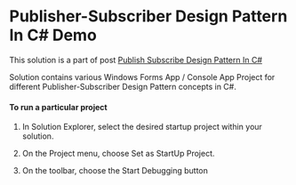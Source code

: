 # Publisher-Subscriber Design Pattern In C# Demo

This solution is a part of post [Publish Subscribe Design Pattern In C#](https://kudchikarsk.github.io/publish-subscribe-design-pattern-in-csharp)


Solution contains various Windows Forms App / Console App Project for different Publisher-Subscriber Design Pattern concepts in C#.


#### To run a particular project

  1. In Solution Explorer, select the desired startup project within your solution.

  2. On the Project menu, choose Set as StartUp Project.

  3. On the toolbar, choose the Start Debugging button
